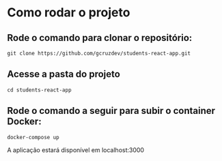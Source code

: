 # Como rodar o projeto

## Rode o comando para clonar o repositório:

`
git clone https://github.com/gcruzdev/students-react-app.git
`

## Acesse a pasta do projeto
`
cd students-react-app
`

## Rode o comando a seguir para subir o container Docker:

`
docker-compose up
`

A aplicação estará disponível em localhost:3000
